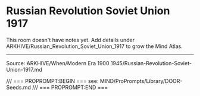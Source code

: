 # Russian Revolution Soviet Union 1917

This room doesn't have notes yet. Add details under ARKHIVE/Russian_Revolution_Soviet_Union_1917 to grow the Mind Atlas.

---
Source: ARKHIVE/When/Modern Era 1900 1945/Russian-Revolution-Soviet-Union-1917.md

/// === PROPROMPT:BEGIN ===
see: MIND/ProPrompts/Library/DOOR-Seeds.md
/// === PROPROMPT:END ===
